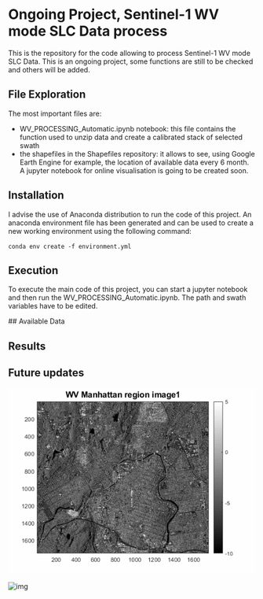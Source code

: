 # Ongoing Project, Sentinel-1 WV mode SLC Data process

This is the repository for the code allowing to process Sentinel-1 WV mode SLC Data. This is an ongoing project, some functions are still to be checked and others will be added.


## File Exploration

The most important files are:

 - WV_PROCESSING_Automatic.ipynb notebook: this file contains the function used to unzip data and create a calibrated stack of selected swath
 - the shapefiles in the Shapefiles repository: it allows to see, using Google Earth Engine for example, the location of available data every 6 month. A jupyter notebook for online visualisation is going to be created soon.

## Installation
I advise the use of Anaconda distribution to run the code of this project. An anaconda environment file has been generated and can be used to create a new working environment using the following command:
```
conda env create -f environment.yml
```


## Execution
To execute the main code of this project, you can start a jupyter notebook and then run the WV_PROCESSING_Automatic.ipynb. The path and swath variables have to be edited.

## Available Data


## Results



## Future updates

![img](Example/ManVV_WV.gif)


![img](Example/WV_Temporal_20_Dates.gif)
